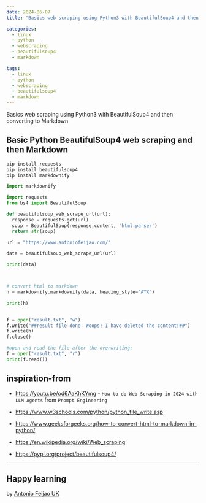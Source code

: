 ```yaml
---
date: 2024-06-07
title: "Basics web scraping using Python3 with BeautifulSoup4 and then convert to Markdown"

categories:
  - linux
  - python
  - webscraping
  - beautifulsoup4
  - markdown

tags:
  - linux
  - python
  - webscraping
  - beautifulsoup4
  - markdown
---
```


Basics web scraping using Python3 with BeautifulSoup4 and then converting to Markdown

## Basic Python BeautifulSoup4 web scraping and then Markdown


```python
pip install requests
pip install beautifulsoup4
pip install markdownify

import markdownify 

import requests
from bs4 import BeautifulSoup

def beautifulsoup_web_scrape_url(url):
  response = requests.get(url)
  soup = BeautifulSoup(response.content, 'html.parser')
  return str(soup)

url = "https://www.antoniofeijao.com/"

data = beautifulsoup_web_scrape_url(url)

print(data)



# convert html to markdown 
h = markdownify.markdownify(data, heading_style="ATX") 
  
print(h)


f = open("result.txt", "w")
f.write("##result file done. Woops! I have deleted the content!##")
f.write(h)
f.close()

#open and read the file after the overwriting:
f = open("result.txt", "r")
print(f.read())


```

## inspiration-from 

* <https://youtu.be/od6AaKhKYmg> - `How to do Web Scraping in 2024 with LLM Agents` from `Prompt Engineering`
* <https://www.w3schools.com/python/python_file_write.asp>
* <https://www.geeksforgeeks.org/how-to-convert-html-to-markdown-in-python/>

* <https://en.wikipedia.org/wiki/Web_scraping>
* <https://pypi.org/project/beautifulsoup4/>

---

## Happy learning

by [Antonio Feijao UK](https://www.antoniofeijao.com/)



